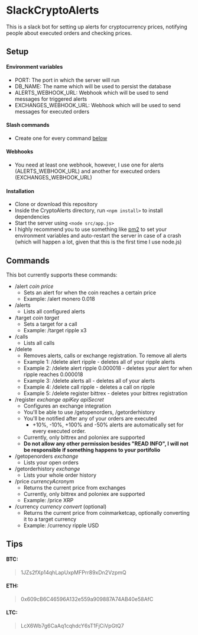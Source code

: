 # SlackCryptoAlerts

This is a slack bot for setting up alerts for cryptocurrency prices, notifying people about executed orders and checking prices.

## Setup
#### Environment variables
* PORT: The port in which the server will run
* DB_NAME: The name which will be used to persist the database
* ALERTS_WEBHOOK_URL: Webhook which will be used to send messages for triggered alerts
* EXCHANGES_WEBHOOK_URL: Webhook which will be used to send messages for executed orders

#### Slash commands
* Create one for every command [below](.#commands)

#### Webhooks
* You need at least one webhook, however, I use one for alerts (ALERTS_WEBHOOK_URL) and another for executed orders (EXCHANGES_WEBHOOK_URL)

#### Installation
* Clone or download this repository
* Inside the CryptoAlerts directory, run `<npm install>` to install dependencies
* Start the server using `<node src/app.js>`
* I highly recommend you to use something like [pm2](https://github.com/Unitech/pm2) to set your environment variables and auto-restart the server in case of a crash (which will happen a lot, given that this is the first time I use node.js)

## Commands
This bot currently supports these commands:
* /alert *coin* *price*
  * Sets an alert for when the coin reaches a certain price
  * Example: /alert monero 0.018
* /alerts
  * Lists all configured alerts
* /target *coin* *target*
  * Sets a target for a call
  * Example: /target ripple x3
* /calls
  * Lists all calls
* /delete
  * Removes alerts, calls or exchange registration. To remove all alerts
  * Example 1: /delete alert ripple - deletes all of your ripple alerts
  * Example 2: /delete alert ripple 0.000018 - deletes your alert for when ripple reaches 0.000018
  * Example 3: /delete alerts all - deletes all of your alerts
  * Example 4: /delete call ripple - deletes a call on ripple
  * Example 5: /delete register bittrex - deletes your bittrex registration
* /register *exchange* *apiKey* *apiSecret*
  * Configures an exchange integration
  * You'll be able to use /getopenorders, /getorderhistory
  * You'll be notified after any of your orders are executed
    * +10%, -10%, +100% and -50% alerts are automatically set for every executed order.
  * Currently, only bittrex and poloniex are supported
  * **Do not allow any other permission besides "READ INFO", I will not be responsible if something happens to your portifolio**
* /getopenorders *exchange*
  * Lists your open orders
* /getorderhistory *exchange*
  * Lists your whole order history
* /price *currencyAcronym*
  * Returns the current price from exchanges
  * Currently, only bittrex and poloniex are supported
  * Example: /price XRP
* /currency *currency* *convert* (optional)
  * Returns the current price from coinmarketcap, optionally converting it to a target currency
  * Example: /currency ripple USD

## Tips
  
#### BTC:
> 1JZs2fXp14qhLapUxpMFPrr89xDn2VzpmQ

#### ETH:
> 0x609cB6C46596A132e559a909887A74AB40e58AfC

#### LTC:
> LcX6Wb7g6CaAq1cqhdcY6sT1FjCiVpGtQ7

